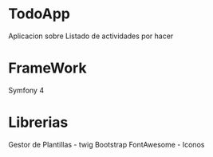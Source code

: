 # TodoApp
Aplicacion sobre Listado de actividades por hacer

# FrameWork
Symfony 4

# Librerias
Gestor de Plantillas - twig
Bootstrap
FontAwesome - Iconos

